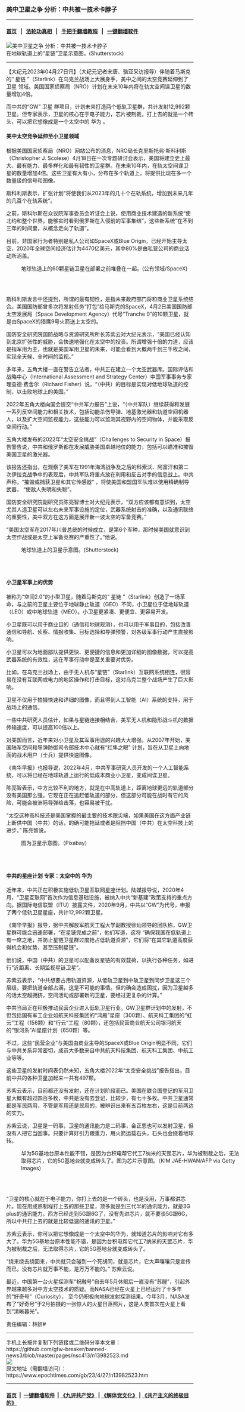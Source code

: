 ### 美中卫星之争 分析：中共被一技术卡脖子
------------------------

#### [首页](https://github.com/gfw-breaker/banned-news3/blob/master/README.md) &nbsp;&nbsp;|&nbsp;&nbsp; [法轮功真相](https://github.com/begood0513/basic/blob/master/README.md)  &nbsp;&nbsp;|&nbsp;&nbsp; [手把手翻墙教程](https://github.com/gfw-breaker/guides/wiki)  &nbsp;&nbsp;|&nbsp;&nbsp; [一键翻墙软件](https://github.com/gfw-breaker/nogfw/blob/master/README.md)  



<div><img alt="美中卫星之争 分析：中共被一技术卡脖子" class="attachment-djy_600_400 size-djy_600_400 wp-post-image" src="https://i.epochtimes.com/assets/uploads/2023/03/id13953344-satellite-600x400.jpg"/>
<div class="caption">
 在地球轨道上的“星链”卫星示意图。(Shutterstock)
</div></div><hr/>


<div><p>
 【大纪元2023年04月27日讯】（大纪元记者宋唐、骆亚采访报导）伴随着马斯克的“
 <ok href="https://www.epochtimes.com/gb/tag/%E6%98%9F%E9%93%BE.html">
  星链
 </ok>
 ”（Starlink）在乌克兰战场上大展身手，美中之间的太空竞赛延伸到了
 <ok href="https://www.epochtimes.com/gb/tag/%E5%8D%AB%E6%98%9F.html">
  卫星
 </ok>
 领域。美国国家侦察局（NRO）计划在未来10年内将在轨太空间谍卫星的数量增加4倍。
</p>
<p>
 而中共的“GW”
 <ok href="https://www.epochtimes.com/gb/tag/%E5%8D%AB%E6%98%9F.html">
  卫星
 </ok>
 群项目，计划未来打造两个低轨卫星群，共计发射12,992颗卫星。但专家表示，卫星的核心在于电子能力，芯片被制裁，打上去的就是一个砖头，可以把它想像成是一个太空中的
 <ok href="https://www.epochtimes.com/gb/tag/%E5%8D%8E%E4%B8%BA.html">
  华为
 </ok>
 。
</p>
<h4>
 美中太空竞争延伸至小卫星领域
</h4>
<p>
 根据美国国家侦察局（NRO）网站公布的消息，NRO局长克里斯托弗·斯科利斯（Christopher J. Scolese）4月18日在一次专题研讨会表示，美国将建立史上最大、最有能力、最多样化和最有韧性的卫星群。在未来10年内，在轨太空间谍卫星的数量增加4倍。这些卫星有大有小，分布在多个轨道上，将提供比现在多一个数量级的信号和图像。
</p>
<p>
 斯科利斯表示，扩张计划“将使我们从2023年的几十个在轨系统，增加到未来几年的几百个在轨系统”。
</p>
<p>
 之前，斯科尔斯在众议院军事委员会听证会上说，使用商业技术建造的新系统“使北约和整个世界，能够实时看到俄罗斯在入侵前的军事集结”，这些新系统“在不到三年的时间里，从概念走向了轨道”。
</p>
<p>
 目前，非国家行为者特别是私人公司如SpaceX或Blue Origin，已经开始主导太空，2020年全球空间经济估计为4470亿美元，其中80%是由私营公司的商业活动所涵盖。
</p>
<figure aria-describedby="caption-attachment-13567341" class="wp-caption aligncenter" id="attachment_13567341" style="width: 600px">
 <ok href="https://i.epochtimes.com/assets/uploads/2022/02/id13567341-starlink-e1644465630941.jpg" target="_blank">
  <img alt="" class="size-large wp-image-13567341" src="https://i.epochtimes.com/assets/uploads/2022/02/id13567341-starlink-600x338.jpg"/>
 </ok>
 <br/><figcaption class="wp-caption-text" id="caption-attachment-13567341">
  地球轨道上的60颗星链卫星在部署之前堆叠在一起。(公有领域/SpaceX)
 </figcaption><br/>
</figure><br/>
<p>
 斯科利斯发言中还提到，所谓的最有韧性，是指未来政府部门将和商业卫星系统结合。美国国防部曾多次将发射任务“打包”给马斯克的SpaceX，4月2日美国国防部太空发展局（Space Development Agency）代号“Tranche 0”的10颗卫星，就是由SpaceX的猎鹰9号火箭送上太空的。
</p>
<p>
 国防安全研究院国防战略与资源研究所所长苏紫云对大纪元表示，“美国已经认知到北京扩张性的威胁，会快速地强化在太空中的投资。所谓增强十倍的力道，应该是指军用为主，也就是美国军用卫星的未来，可能会看到大概两千到三千枚之间，实现全天候、全时间的监视。”
</p>
<p>
 多年来，五角大楼一直在警告立法者，中共正在建立一个太空武器库。国际评估和战略中心（International Assessment and Strategy Center）中国军事事务专家理查德·费舍尔（Richard Fisher）说，“（中共）的目标是实现对低地球轨道的控制，以击败地球上的美国。”
</p>
<p>
 2022年五角大楼向国会提交“中共军力报告”上说，“（中共军队）继续获得和发展一系列反空间能力和相关技术，包括动能杀伤导弹、地基激光器和轨道空间机器人，以及扩大空间监视能力，这些能力可以监测其视野内的空间物体，并能采取反空间行动。”
</p>
<p>
 五角大楼发布的2022年“太空安全挑战”（Challenges to Security in Space）报告警告说，中共和俄罗斯都在发展威胁美国卓越地位的能力，包括可以瞄准和摧毁美国卫星的激光器。
</p>
<p>
 该报告还指出，在观察了美军在1991年海湾战争及之后的科索沃、阿富汗和第二次伊拉克战争中的表现后，中共军队将重点放在利用和反击对手的信息战上。中共声称，“摧毁或捕获卫星和其它传感器” ，将使美国和盟国军队难以使用精确制导武器， “使敌人失明和失聪”。
</p>
<p>
 国防安全研究院副研究员陈亮智博士对大纪元表示，“双方应该都有意识到，太空尤其人造卫星可以左右未来军事设施的定位，武器系统射击的准确，以及通讯联络的重要性，美中双方在这方面是展开新一波太空的军备竞赛。”
</p>
<p>
 “美国太空军在2017年川普总统的时候成立，是第6个军种，那时候美国就意识到太空作战或是太空上军备竞赛的严重性了。”他说。
</p>
<figure aria-describedby="caption-attachment-13925065" class="wp-caption aligncenter" id="attachment_13925065" style="width: 600px">
 <ok href="https://i.epochtimes.com/assets/uploads/2023/02/id13925065-satellite-e1675828665866.jpeg" target="_blank">
  <img alt="" class="size-large wp-image-13925065" src="https://i.epochtimes.com/assets/uploads/2023/02/id13925065-satellite-600x338.jpeg"/>
 </ok>
 <br/><figcaption class="wp-caption-text" id="caption-attachment-13925065">
  地球轨道上的卫星示意图。(Shutterstock)
 </figcaption><br/>
</figure><br/>
<h4>
 小卫星军事上的优势
</h4>
<p>
 被称为“空间2.0”的小型卫星，随着马斯克的“
 <ok href="https://www.epochtimes.com/gb/tag/%E6%98%9F%E9%93%BE.html">
  星链
 </ok>
 ”（Starlink）创造了一场革命，与之前的卫星主要位于地球静止轨道（GEO）不同，小卫星位于低地球轨道（LEO）或中地球轨道（MEO）。小卫星更紧凑、更便宜、更容易开发。
</p>
<p>
 小卫星既可以用于商业目的（通信和地球观测），也可以用于军事目的，包括改善通信和导航、侦察、情报收集、目标选择和导弹预警，对各级军事行动产生直接影响。
</p>
<p>
 小卫星可以为地面部队提供更快、更便捷的信息和更加详细的图像数据，可以提高武器系统的有效性，这在军事行动中是至关重要对优势。
</p>
<p>
 比如，在乌克兰战场上，由于无人机与“星链”（Starlink）互联网系统相连，很容易在没有互联网或电力的地区操作和打击目标，这对乌克兰整个战场产生了巨大影响。
</p>
<p>
 卫星不仅用于拍摄快速和详细的图像，而且得到人工智能（AI）系统的支持，用于战场上的通信。
</p>
<p>
 一些中共研究人员估计，如果与星链连接相结合，美军无人机和隐形战斗机的数据传输速度，可以提高100倍以上。
</p>
<p>
 对美国而言，近年来对小卫星及其军事用途的兴趣大大增强。从2007年开始，美国陆军空间和导弹防御司令部技术中心就有“红隼之眼” 计划，旨在从卫星上向地面的战术用户（士兵）提供快速图像。
</p>
<p>
 《南华早报》也报导说，2022年4月，中共军事研究人员开发的一个人工智能系统，可以将已经在地球轨道上运行的低成本商业小卫星，变成间谍卫星。
</p>
<p>
 陈亮智表示，中方比较不利的地方，就是在中高轨道上，距离地球更远的轨道部分没有美国那么强。它现在正在追赶低轨道的部分，但这部分可能在战时有它的风险，可能会被洲际导弹给击落，也容易被干扰。
</p>
<p>
 “太空这种高科技还是美国掌握的最主要的技术跟尖端，如果美国在这方面产业链上断供中国（中共）的话，的确可能拖延或者是阻挡中国（中共）在太空科技上的进步。” 陈亮智说。
</p>
<figure aria-describedby="caption-attachment-13753433" class="wp-caption alignnone" id="attachment_13753433" style="width: 600px">
 <ok href="https://i.epochtimes.com/assets/uploads/2022/06/id13753433-558733.jpg" target="_blank">
  <img alt="" class="size-large wp-image-13753433" src="https://i.epochtimes.com/assets/uploads/2022/06/id13753433-558733-600x333.jpg"/>
 </ok>
 <br/><figcaption class="wp-caption-text" id="caption-attachment-13753433">
  图为卫星示意图。（Pixabay）
 </figcaption><br/>
</figure><br/>
<h4>
 中共的星座计划 专家：太空中的
 <ok href="https://www.epochtimes.com/gb/tag/%E5%8D%8E%E4%B8%BA.html">
  华为
 </ok>
</h4>
<p>
 近年来，中共正在积极实施低轨卫星互联网星座计划。陆媒报导说，2020年4月，“卫星互联网”首次作为信息基础设施，被纳入中共“新基建”政策支持的重点方向。据国际电信联盟（ITU）披露文件，2020年9月，中共以“GW”为代号，申报了两个低轨卫星星座，共计12,992颗卫星。
</p>
<p>
 《南华早报》报导，据中共解放军航天工程大学副教授徐灿领导的团队称，GW卫星群可能会迅速部署，“在星链完成之前”，他们写道，这将 “确保我国在低轨道上有一席之地，并防止星链卫星群过度抢占低轨道资源”，它们将“在其它轨道高度获得机会和优势，甚至压制星链”。
</p>
<p>
 他们说，中国（中共）的卫星可以配备反星链的有效载荷，以执行各种任务，如进行“近距离、长期监视星链卫星”。
</p>
<p>
 苏紫云表示，“中共想要占用轨道资源，从低轨卫星到中轨卫星到同步卫星这三个层级，要把轨道全部占满，这是不可能的事情。但的确会造成困扰，因为卫星越多的话太空越拥挤，空间活动或部署新的卫星，要经过更复杂的计算。”
</p>
<p>
 中共当局正在积极推动民营企业进入低轨卫星行业。GW卫星群计划中的发射，不但包括国有军工企业如航天科技集团的“鸿雁”星座（300颗）、航天科工集团的“虹云”工程（156颗）和“行云”工程（80颗），还包括民营商业航天公司银河航天的“银河系”AI星座计划（650颗）等。
</p>
<p>
 不过，这些“民营企业”与美国由商业主导的SpaceX或Blue Origin明显不同，它们与中共关系异常密切，成员大多数来自中共航天科技集团、航天科工集团、中航工业等等。
</p>
<p>
 这些卫星的发射时间表仍然未知，五角大楼2022年“太空安全挑战”报告指出，目前中共的各种卫星加起来一共有497颗。
</p>
<p>
 苏紫云表示，目前都还没有发射，还在计划阶段而已。美国在联合国登记的军用卫星大概有超过四百多枚，中共是没有去登记，比较少，有七十多枚。中共卫星通常都是军民两用，不管是军用还是民用的，被辨识出来有五百枚左右，这是目前两边的实力。
</p>
<p>
 苏紫云说，卫星是一码事，卫星的通讯能力是二码事，金正恩也可以发射卫星，但没有人把它当回事。只要计算好引力跟重力，用火箭运载石头，石头也会绕着地球转。
</p>
<figure aria-describedby="caption-attachment-13830386" class="wp-caption aligncenter" id="attachment_13830386" style="width: 600px">
 <ok href="https://i.epochtimes.com/assets/uploads/2022/09/id13830386-576423.jpg" target="_blank">
  <img alt="" class="size-large wp-image-13830386" src="https://i.epochtimes.com/assets/uploads/2022/09/id13830386-576423-600x444.jpg"/>
 </ok>
 <br/><figcaption class="wp-caption-text" id="caption-attachment-13830386">
  华为5G基地台原本性能不错，是因为台积电帮它代工7纳米的天罡芯片，华为被制裁之后，无法取得芯片，它的5G基地台就变成砖头了。图为芯片示意图。（KIM JAE-HWAN/AFP via Getty Images）
 </figcaption><br/>
</figure><br/>
<p>
 “卫星的核心就在于电子能力，你打上去的是一个砖头，也是没用，万事都讲芯片。现在用成熟制程打上去的那些卫星，顶多就是到三代半的通讯能力，就是3G plus的通讯能力。西方已经走到5G跟6G了，没有先进芯片，就不要谈5G跟6G，所以中共打上去的就是比较低速的通讯的卫星。”
</p>
<p>
 苏紫云表示，你可以把它想像成是一个太空中的华为，就知道芯片的影响对它有多大了。华为5G基地台原本性能不错，是因为台积电帮它代工7纳米的天罡芯片，华为被制裁之后，无法取得芯片，它的5G基地台就变成砖头了。
</p>
<p>
 “绕来绕去绕回来，中共就只会碰到一个死胡同，就是芯片，它大声嚷嚷只是宣传而已，没有芯片就万事不能，是万万不能的。” 苏紫云说。
</p>
<p>
 最近，中国第一台火星探测车“祝融号”自去年5月休眠后一直没有“苏醒”，引起外界越来越多对中方太空技术的质疑。而NASA已经在火星上已经运行了十多年的“好奇号”（Curiosity）， 至今仍积极向地球发射探测结果。今年3月，NASA发布了“好奇号”于2月拍摄的一张惊人的火星日落照片，这是人类首次在火星上看到“清晰暮光”。
</p>
<p>
 责任编辑：林妍#
</p>
</div>
<hr/>
手机上长按并复制下列链接或二维码分享本文章：<br/>
https://github.com/gfw-breaker/banned-news3/blob/master/pages/nsc413/n13982523.md <br/>
<a href='https://github.com/gfw-breaker/banned-news3/blob/master/pages/nsc413/n13982523.md'><img src='https://github.com/gfw-breaker/banned-news3/blob/master/pages/nsc413/n13982523.md.png'/></a> <br/>
原文地址（需翻墙访问）：https://www.epochtimes.com/gb/23/4/27/n13982523.htm


------------------------
#### [首页](https://github.com/gfw-breaker/banned-news3/blob/master/README.md) &nbsp;|&nbsp; [一键翻墙软件](https://github.com/gfw-breaker/nogfw/blob/master/README.md) &nbsp;| [《九评共产党》](https://github.com/gfw-breaker/9ping.md/blob/master/README.md#九评之一评共产党是什么) | [《解体党文化》](https://github.com/gfw-breaker/jtdwh.md/blob/master/README.md) | [《共产主义的终极目的》](https://github.com/gfw-breaker/gczydzjmd.md/blob/master/README.md)


<img src='http://gfw-breaker.win/banned-news3/pages/nsc413/n13982523.md' width='0px' height='0px'/>